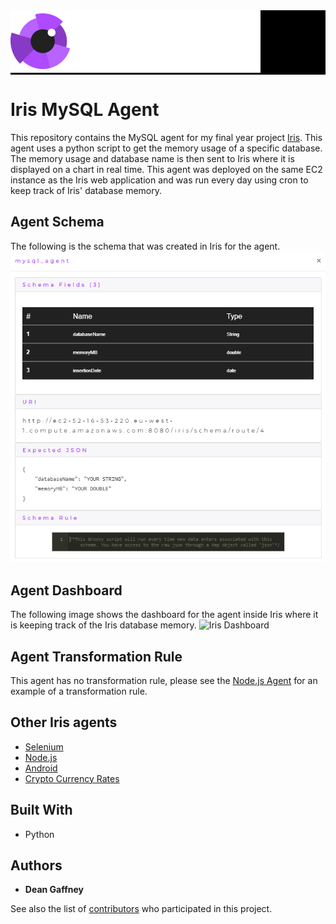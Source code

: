 <div style="background-image:url(./images/iris_jumbo_bg.png); background-color:black;">
    <div style="position: relative; left: 0; top: 0;">
        <img src="./images/iris_logo_colour.png" style="position: relative; top: 0; left: 0;"/>
    </div>
</div>

# Iris MySQL Agent

This repository contains the MySQL agent for my final year project [Iris](https://github.com/DeanGaffney/iris). This agent uses a python script to get the memory usage of a specific database. The memory usage and database name is then sent to Iris where it is displayed on a chart in real time. This agent was deployed on the same EC2 instance as the Iris web application and was run every day using cron to keep track of Iris' database memory.

## Agent Schema
The following is the schema that was created in Iris for the agent.
![Iris UI Schema](./images/iris-mysql-schema.PNG)

## Agent Dashboard
The following image shows the dashboard for the agent inside Iris where it is keeping track of the Iris database memory.
![Iris Dashboard](./images/iris-mysql-dashboard.jpeg)

## Agent Transformation Rule
This agent has no transformation rule, please see the [Node.js Agent](https://github.com/DeanGaffney/iris-node) for an example of a transformation rule.

## Other Iris agents
* [Selenium](https://github.com/DeanGaffney/iris-selenium)
* [Node.js](https://github.com/DeanGaffney/iris-node)
* [Android](https://github.com/DeanGaffney/iris-android)
* [Crypto Currency Rates](https://github.com/DeanGaffney/iris-crypto-rates)

## Built With

- Python

## Authors

* **Dean Gaffney**

See also the list of [contributors](https://github.com/DeanGaffney/iris-selenium/graphs/contributors) who participated in this project.